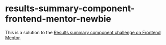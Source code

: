 # results-summary-component-frontend-mentor-newbie
This is a solution to the [Results summary component challenge on Frontend Mentor](https://www.frontendmentor.io/challenges/results-summary-component-CE_K6s0maV).
